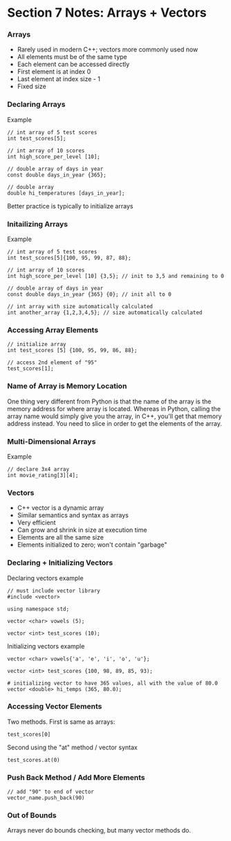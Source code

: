 # Section 7 Notes: Arrays + Vectors

### Arrays

* Rarely used in modern C++; vectors more commonly used now
* All elements must be of the same type
* Each element can be accessed directly
* First element is at index 0
* Last element at index size - 1
* Fixed size

### Declaring Arrays

Example

```
// int array of 5 test scores
int test_scores[5];

// int array of 10 scores
int high_score_per_level [10];

// double array of days in year
const double days_in_year {365};

// double array
double hi_temperatures [days_in_year];
```

Better practice is typically to initialize arrays


### Initailizing Arrays

Example

```
// int array of 5 test scores
int test_scores[5]{100, 95, 99, 87, 88};

// int array of 10 scores
int high_score_per_level [10] {3,5}; // init to 3,5 and remaining to 0

// double array of days in year
const double days_in_year {365} {0}; // init all to 0

// int array with size automatically calculated
int another_array {1,2,3,4,5}; // size automatically calculated
```

### Accessing Array Elements

```
// initialize array
int test_scores [5] {100, 95, 99, 86, 88};

// access 2nd element of "95"
test_scores[1];

```

### Name of Array is Memory Location

One thing very different from Python is that the name of the array is the memory address for where array is located. Whereas in Python, calling the array name would simply give you the array, in C++, you'll get that memory address instead. You need to slice in order to get the elements of the array. 


### Multi-Dimensional Arrays

Example

```
// declare 3x4 array
int movie_rating[3][4];
```


### Vectors

* C++ vector is a dynamic array
* Similar semantics and syntax as arrays
* Very efficient
* Can grow and shrink in size at execution time
* Elements are all the same size
* Elements initialized to zero; won't contain "garbage"

### Declaring + Initializing Vectors

Declaring vectors example

```
// must include vector library
#include <vector>

using namespace std;

vector <char> vowels (5);

vector <int> test_scores (10);
```

Initializing vectors example

```
vector <char> vowels{'a', 'e', 'i', 'o', 'u'};

vector <int> test_scores {100, 98, 89, 85, 93);

# initializing vector to have 365 values, all with the value of 80.0
vector <double> hi_temps (365, 80.0);
```

### Accessing Vector Elements

Two methods. First is same as arrays:

```
test_scores[0]
```

Second using the "at" method / vector syntax

```
test_scores.at(0)
```

### Push Back Method / Add More Elements

```
// add "90" to end of vector
vector_name.push_back(90)
```

### Out of Bounds

Arrays never do bounds checking, but many vector methods do. 


